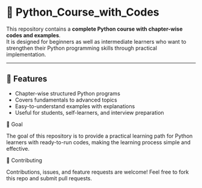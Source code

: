 # 📘 Python_Course_with_Codes

This repository contains a **complete Python course with chapter-wise codes and examples**.  
It is designed for beginners as well as intermediate learners who want to strengthen their Python programming skills through practical implementation.

---

## 🚀 Features
- Chapter-wise structured Python programs  
- Covers fundamentals to advanced topics  
- Easy-to-understand examples with explanations  
- Useful for students, self-learners, and interview preparation  

🎯 Goal

The goal of this repository is to provide a practical learning path for Python learners with ready-to-run codes, making the learning process simple and effective.

🤝 Contributing

Contributions, issues, and feature requests are welcome!
Feel free to fork this repo and submit pull requests.
